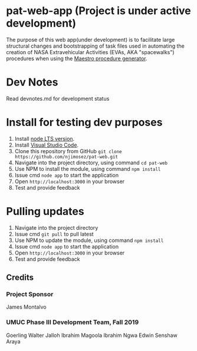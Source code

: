 # pat-web-app (Project is under active development)

The purpose of this web app(under development) is to facilitate large structural changes and bootstrapping of task 
files used in automating the creation of NASA Extravehicular Activities (EVAs, AKA &quot;spacewalks&quot;)
 procedures when using the [Maestro procedure generator](https://github.com/xOPERATIONS/maestro).

 # Dev Notes
   Read devnotes.md for development status
 
# Install for testing dev purposes
1. Install [node LTS version](https://nodejs.org/en/download/).
2. Install [Visual Studio Code](https://code.visualstudio.com/download).
3. Clone this repository from GitHub
 ```git clone https://github.com/njimosez/pat-web.git```
4. Navigate into the project directory, using command `cd pat-web`
5. Use NPM to install the module, using command `npm install`
6. Issue cmd `node app` to start the application
7. Open  `http://localhost:3000` in your browser
8. Test and provide feedback

# Pulling updates
1. Navigate into the project directory
2. Issue cmd `git pull` to pull latest
3. Use NPM to update the module, using command `npm install`
4. Issue cmd `node app` to start the application
5. Open  `http://localhost:3000` in your browser
7. Test and provide feedback

## Credits

### Project Sponsor

James Montalvo

### UMUC Phase III Development Team, Fall 2019

Goerling Walter
Jalloh Ibrahim 
Magoola Ibrahim
Ngwa Edwin 
Senshaw Araya

